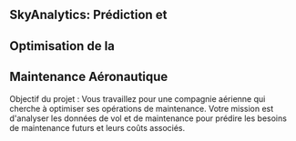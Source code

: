 ## SkyAnalytics: Prédiction et
## Optimisation de la ##
## Maintenance Aéronautique ##


Objectif du projet :
Vous travaillez pour une compagnie aérienne qui cherche à optimiser ses
opérations de maintenance. Votre mission est d'analyser les données de vol et de
maintenance pour prédire les besoins de maintenance futurs et leurs coûts
associés.